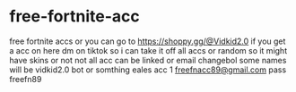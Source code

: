 # free-fortnite-acc
free fortnite accs or you can go to https://shoppy.gg/@Vidkid2.0
if you get a acc on here dm on tiktok so i can take it off all accs or random so it might have skins or not not all acc can be linked or email changebol some names will be vidkid2.0 bot or somthing eales
acc 1 freefnacc89@gmail.com pass freefn89
